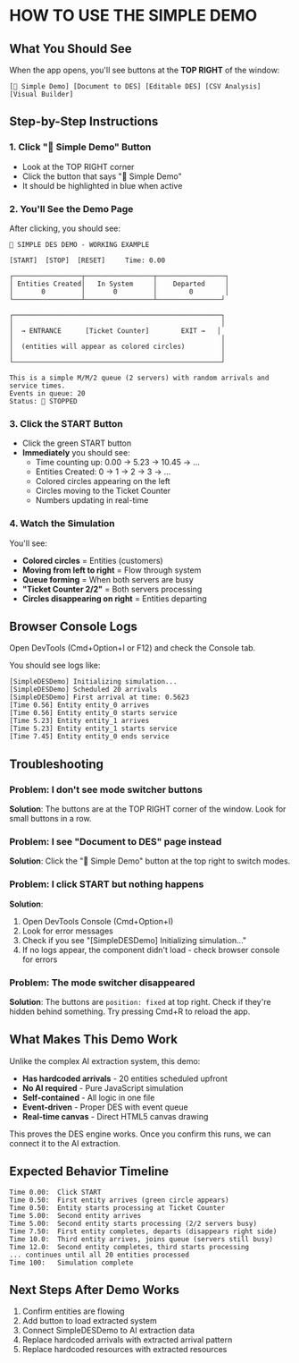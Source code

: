 # HOW TO USE THE SIMPLE DEMO

## What You Should See

When the app opens, you'll see buttons at the **TOP RIGHT** of the window:

```
[🎯 Simple Demo] [Document to DES] [Editable DES] [CSV Analysis] [Visual Builder]
```

## Step-by-Step Instructions

### 1. Click "🎯 Simple Demo" Button
- Look at the TOP RIGHT corner
- Click the button that says "🎯 Simple Demo"
- It should be highlighted in blue when active

### 2. You'll See the Demo Page
After clicking, you should see:

```
🎯 SIMPLE DES DEMO - WORKING EXAMPLE

[START]  [STOP]  [RESET]     Time: 0.00

┌─────────────────┬─────────────────┬─────────────────┐
│ Entities Created│   In System     │    Departed     │
│       0         │       0         │        0        │
└─────────────────┴─────────────────┴────────────────┘

┌────────────────────────────────────────────────────┐
│                                                    │
│  → ENTRANCE      [Ticket Counter]        EXIT →   │
│                                                    │
│  (entities will appear as colored circles)         │
│                                                    │
└────────────────────────────────────────────────────┘

This is a simple M/M/2 queue (2 servers) with random arrivals and service times.
Events in queue: 20
Status: 🔴 STOPPED
```

### 3. Click the START Button
- Click the green START button
- **Immediately** you should see:
  - Time counting up: 0.00 → 5.23 → 10.45 → ...
  - Entities Created: 0 → 1 → 2 → 3 → ...
  - Colored circles appearing on the left
  - Circles moving to the Ticket Counter
  - Numbers updating in real-time

### 4. Watch the Simulation
You'll see:
- **Colored circles** = Entities (customers)
- **Moving from left to right** = Flow through system
- **Queue forming** = When both servers are busy
- **"Ticket Counter 2/2"** = Both servers processing
- **Circles disappearing on right** = Entities departing

## Browser Console Logs

Open DevTools (Cmd+Option+I or F12) and check the Console tab.

You should see logs like:
```
[SimpleDESDemo] Initializing simulation...
[SimpleDESDemo] Scheduled 20 arrivals
[SimpleDESDemo] First arrival at time: 0.5623
[Time 0.56] Entity entity_0 arrives
[Time 0.56] Entity entity_0 starts service
[Time 5.23] Entity entity_1 arrives
[Time 5.23] Entity entity_1 starts service
[Time 7.45] Entity entity_0 ends service
```

## Troubleshooting

### Problem: I don't see mode switcher buttons
**Solution**: The buttons are at the TOP RIGHT corner of the window. Look for small buttons in a row.

### Problem: I see "Document to DES" page instead
**Solution**: Click the "🎯 Simple Demo" button at the top right to switch modes.

### Problem: I click START but nothing happens
**Solution**:
1. Open DevTools Console (Cmd+Option+I)
2. Look for error messages
3. Check if you see "[SimpleDESDemo] Initializing simulation..."
4. If no logs appear, the component didn't load - check browser console for errors

### Problem: The mode switcher disappeared
**Solution**: The buttons are `position: fixed` at top right. Check if they're hidden behind something. Try pressing Cmd+R to reload the app.

## What Makes This Demo Work

Unlike the complex AI extraction system, this demo:
- **Has hardcoded arrivals** - 20 entities scheduled upfront
- **No AI required** - Pure JavaScript simulation
- **Self-contained** - All logic in one file
- **Event-driven** - Proper DES with event queue
- **Real-time canvas** - Direct HTML5 canvas drawing

This proves the DES engine works. Once you confirm this runs, we can connect it to the AI extraction.

## Expected Behavior Timeline

```
Time 0.00:  Click START
Time 0.50:  First entity arrives (green circle appears)
Time 0.50:  Entity starts processing at Ticket Counter
Time 5.00:  Second entity arrives
Time 5.00:  Second entity starts processing (2/2 servers busy)
Time 7.50:  First entity completes, departs (disappears right side)
Time 10.0:  Third entity arrives, joins queue (servers still busy)
Time 12.0:  Second entity completes, third starts processing
... continues until all 20 entities processed
Time 100:   Simulation complete
```

## Next Steps After Demo Works

1. Confirm entities are flowing
2. Add button to load extracted system
3. Connect SimpleDESDemo to AI extraction data
4. Replace hardcoded arrivals with extracted arrival pattern
5. Replace hardcoded resources with extracted resources
